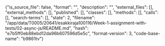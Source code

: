 {"is_source_file": false, "format": "", "description": "", "external_files": [], "external_methods": [], "published": [], "classes": [], "methods": [], "calls": [], "search-terms": [], "state": 2, "filename": "/app/data/T0005/20641/esakkiraja100116/Week-1-assignment-with-tests/02-async-js/README.md", "hash": "e7b5ff0eb88ebd12da96b607596d5e5c", "format-version": 3, "code-base-name": "b9861tv"}